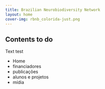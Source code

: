 ```yaml
---
title: Brazilian Neurobiodiversity Network
layout: home
cover-img: rbnb_colorida-just.png
---
```


## Contents to do

Text test

- Home
- financiadores
- publicações
- alunos e projetos
- mídia



